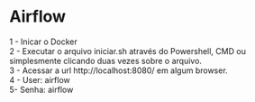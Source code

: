# Airflow
1 - Inicar o Docker                           
2 - Executar o arquivo iniciar.sh através do Powershell, CMD ou simplesmente clicando duas vezes sobre o arquivo.           
3 - Acessar a url http://localhost:8080/ em algum browser.      
4 - User: airflow             
5-  Senha: airflow
